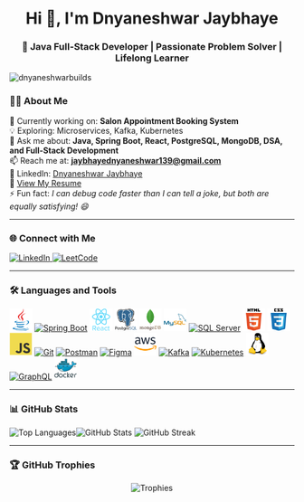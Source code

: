 <h1 align="center">Hi 👋, I'm Dnyaneshwar Jaybhaye</h1>
<h3 align="center">🚀 Java Full-Stack Developer | Passionate Problem Solver | Lifelong Learner</h3>

<p align="left">
  <img src="https://komarev.com/ghpvc/?username=dnyaneshwarbuilds&label=Profile%20views&color=0e75b6&style=flat" alt="dnyaneshwarbuilds" />
</p>



### 🧑‍💻 About Me

🔭 Currently working on: **Salon Appointment Booking System**  
💡 Exploring: Microservices, Kafka, Kubernetes  
💬 Ask me about: **Java, Spring Boot, React, PostgreSQL, MongoDB, DSA, and Full-Stack Development**  
📫 Reach me at: **jaybhayednyaneshwar139@gmail.com**  
🔗 LinkedIn: [Dnyaneshwar Jaybhaye](https://www.linkedin.com/in/dnyaneshwarjaybhaye/)  
📄 [View My Resume](https://drive.google.com/file/d/1q4y_V8be8eUu-2FqhCB2EAzfO1sQc3-W/view?usp=sharing)  
⚡ Fun fact: *I can debug code faster than I can tell a joke, but both are equally satisfying! 😄*

---

### 🌐 Connect with Me

<p align="left">
  <a href="https://www.linkedin.com/in/dnyaneshwarjaybhaye/" target="_blank">
    <img src="https://raw.githubusercontent.com/rahuldkjain/github-profile-readme-generator/master/src/images/icons/Social/linked-in-alt.svg" alt="LinkedIn" height="30" width="40" />
  </a>
  <a href="https://www.leetcode.com/dnyaneshwar_codes" target="_blank">
    <img src="https://raw.githubusercontent.com/rahuldkjain/github-profile-readme-generator/master/src/images/icons/Social/leet-code.svg" alt="LeetCode" height="30" width="40" />
  </a>
</p>

---

### 🛠️ Languages and Tools

<p align="left">
  <a href="https://www.java.com" target="_blank"><img src="https://raw.githubusercontent.com/devicons/devicon/master/icons/java/java-original.svg" alt="Java" width="40" height="40"/></a>
  <a href="https://spring.io/" target="_blank"><img src="https://www.vectorlogo.zone/logos/springio/springio-icon.svg" alt="Spring Boot" width="40" height="40"/></a>
  <a href="https://reactjs.org/" target="_blank"><img src="https://raw.githubusercontent.com/devicons/devicon/master/icons/react/react-original-wordmark.svg" alt="React" width="40" height="40"/></a>
  <a href="https://www.postgresql.org/" target="_blank"><img src="https://raw.githubusercontent.com/devicons/devicon/master/icons/postgresql/postgresql-original-wordmark.svg" alt="PostgreSQL" width="40" height="40"/></a>
  <a href="https://www.mongodb.com/" target="_blank"><img src="https://raw.githubusercontent.com/devicons/devicon/master/icons/mongodb/mongodb-original-wordmark.svg" alt="MongoDB" width="40" height="40"/></a>
  <a href="https://www.mysql.com/" target="_blank"><img src="https://raw.githubusercontent.com/devicons/devicon/master/icons/mysql/mysql-original-wordmark.svg" alt="MySQL" width="40" height="40"/></a>
  <a href="https://www.microsoft.com/en-us/sql-server" target="_blank"><img src="https://www.svgrepo.com/show/303229/microsoft-sql-server-logo.svg" alt="SQL Server" width="40" height="40"/></a>
  <a href="https://developer.mozilla.org/en-US/docs/Web/HTML" target="_blank"><img src="https://raw.githubusercontent.com/devicons/devicon/master/icons/html5/html5-original-wordmark.svg" alt="HTML5" width="40" height="40"/></a>
  <a href="https://www.w3schools.com/css/" target="_blank"><img src="https://raw.githubusercontent.com/devicons/devicon/master/icons/css3/css3-original-wordmark.svg" alt="CSS3" width="40" height="40"/></a>
  <a href="https://developer.mozilla.org/en-US/docs/Web/JavaScript" target="_blank"><img src="https://raw.githubusercontent.com/devicons/devicon/master/icons/javascript/javascript-original.svg" alt="JavaScript" width="40" height="40"/></a>
  <a href="https://git-scm.com/" target="_blank"><img src="https://www.vectorlogo.zone/logos/git-scm/git-scm-icon.svg" alt="Git" width="40" height="40"/></a>
  <a href="https://postman.com" target="_blank"><img src="https://www.vectorlogo.zone/logos/getpostman/getpostman-icon.svg" alt="Postman" width="40" height="40"/></a>
  <a href="https://www.figma.com/" target="_blank"><img src="https://www.vectorlogo.zone/logos/figma/figma-icon.svg" alt="Figma" width="40" height="40"/></a>
  <a href="https://aws.amazon.com" target="_blank"><img src="https://raw.githubusercontent.com/devicons/devicon/master/icons/amazonwebservices/amazonwebservices-original-wordmark.svg" alt="AWS" width="40" height="40"/></a>
  <a href="https://kafka.apache.org/" target="_blank"><img src="https://www.vectorlogo.zone/logos/apache_kafka/apache_kafka-icon.svg" alt="Kafka" width="40" height="40"/></a>
  <a href="https://kubernetes.io" target="_blank"><img src="https://www.vectorlogo.zone/logos/kubernetes/kubernetes-icon.svg" alt="Kubernetes" width="40" height="40"/></a>
  <a href="https://www.linux.org/" target="_blank"><img src="https://raw.githubusercontent.com/devicons/devicon/master/icons/linux/linux-original.svg" alt="Linux" width="40" height="40"/></a>
  <a href="https://graphql.org" target="_blank"><img src="https://www.vectorlogo.zone/logos/graphql/graphql-icon.svg" alt="GraphQL" width="40" height="40"/></a>
  <a href="https://www.docker.com/" target="_blank"><img src="https://raw.githubusercontent.com/devicons/devicon/master/icons/docker/docker-original-wordmark.svg" alt="Docker" width="40" height="40"/></a>
</p>

---


### 📊 GitHub Stats

<p >
  <img  align="left" src="https://github-readme-stats.vercel.app/api/top-langs?username=dnyaneshwarbuilds&show_icons=true&locale=en&layout=compact" alt="Top Languages" />
  <img src="https://github-readme-stats.vercel.app/api?username=dnyaneshwarbuilds&show_icons=true&locale=en" alt="GitHub Stats" />
  <img src="https://github-readme-streak-stats.herokuapp.com/?user=dnyaneshwarbuilds" alt="GitHub Streak" />
  </p>



---

### 🏆 GitHub Trophies

<p align="center">
  <img src="https://github-profile-trophy.vercel.app/?username=dnyaneshwarbuilds&theme=flat&column=8" alt="Trophies" />
</p>
